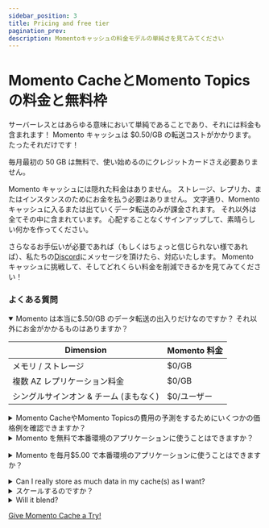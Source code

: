 ```yaml
---
sidebar_position: 3
title: Pricing and free tier
pagination_prev:
description: Momentoキャッシュの料金モデルの単純さを見てみてください
---
```


# Momento CacheとMomento Topicsの料金と無料枠
サーバーレスとはあらゆる意味において単純であることであり、それには料金も含まれます！ Momento キャッシュは $0.50/GB の転送コストがかかります。 たったそれだけです！

毎月最初の 50 GB は無料で、使い始めるのにクレジットカードさえ必要ありません。

Momento キャッシュには隠れた料金はありません。 ストレージ、レプリカ、またはインスタンスのためにお金を払う必要はありません。 文字通り、Momento キャッシュに入るまたは出ていくデータ転送のみが課金されます。 それ以外は全てその中に含まれています。 心配することなくサインアップして、素晴らしい何かを作ってください。

 さらなるお手伝いが必要であれば（もしくはちょっと信じられない様であれば）、私たちの[Discord](https://discord.gg/Z7FSXB89)にメッセージを頂けたら、対応いたします。 Momento キャッシュに挑戦して、そしてどれくらい料金を削減できるかを見てみてください！

### よくある質問
<details open>
  <summary>Momento は本当に$.50/GB のデータ転送の出入りだけなのですか？ それ以外にお金がかかるものはありますか？</summary>

| Dimension              | Momento 料金 |
| ---------------------- | ---------- |
| メモリ / ストレージ            | $0/GB      |
| 複数 AZ レプリケーション料金       | $0/GB      |
| シングルサインオン & チーム (まもなく) | $0/ユーザー    |

 </details>

<details>
<summary>Momento CacheやMomento Topicsの費用の予測をするためにいくつかの価格例を確認できますか？ </summary>
はい、<a href="https://www.gomomento.com/blog/complicated-pricing-is-not-serverless">こちらのMomentoブログ</a>から確認していただけます。 </details>

<details>
<summary>Momento を無料で本番環境のアプリケーションに使うことはできますか？ </summary>
もちろんです！ Our free tier and low usage tiers are just billing. It is the same exact service and features whether you use 40GB/month or 40TB/month. 複数AZ レプリケーション、ホットキー保護、そして突発的なリクエストへの自動スケーリングといった高可用性のための機能が全て利用可能です。 セキュリティのための全ての機能(エンドツーエンド暗号化、リクエスト毎の認証、TLS)も無料で使えます。

お客様の中でよく、低い RPS のワークフローのためにフル装備のクラスターをプロビジョンしているケースを見かけます。 HA (高可用性)が欲しい場合、複数ノードが必要です。 CICD を利用したければ、同程度のサイズのクラスターを、ステージングや開発環境にさえ設置したくなるでしょう。 全てコストとして積み上がります！ こうしたマシンは停止してしまって、コストを削減しましょう。 Momento で行きましょう！ </details>

<details>
  <summary>Momento を毎月$5.00 で本番環境のアプリケーションに使うことはできますか？ </summary>
もちろんです！ もし毎月60 GB のデータ転送の出入りがMomento にあったとすると、毎月最初の50GB 分は無料で、残りの毎月10GB に対して$0.50/GB を支払うことになります。 どんなスケールでも、Momento のエンタープライズレベルの可用性、セキュリティ、そしてパフォーマンスがご利用できます。


これは狂気じみたように聞こえるかもしれませんが、私たちが最初に始めたわけではありません。 ほかのサーバーレスサービス、例えば DynamoDB、S3、そして他にもたくさんのサービスで同じものを経験できるでしょう。 私たちは単にサーバーレスのアイデアをキャッシュにもってきただけなのです。 </details>

<details>
  <summary>Can I really store as much data in my cache(s) as I want?</summary>
Heck yeah! You are billed for the inbound and outbound transfer of data, not for the volume of data in your cache. </details>

<details>
  <summary>スケールするのですか？ </summary>
はい、もちろんです！ Momento Cache is the best way to future-proof your caching story. Momento は将来も使い続けられるキャッシュとして最高の選択肢です。 Momento を追加するのは *ものすごく* 素早くできて、そのあとは1RPS だろうが100万RPS だろうが、あとのことは全てバックグラウンドに行われるので皆さんが考える必要がありません。 使った分だけ料金を払うだけでよいので、スケール可能なキャッシュを高額な料金を支払うことなく得られます。 </details>

<details>
  <summary>Will it blend?</summary>
We do not recommend putting Momento Cache in a blender as it may void the warranty of your blender, but Momento Cache  is robust with enterprise grade security and availability. Momento Cache does blend seamlessly with your current cloud setup, whether you're on AWS, GCP, Azure, or multi-cloud! </details>

[Give Momento Cache a Try!](./../getting-started.md)
